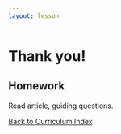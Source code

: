 ```yaml
---
layout: lesson
---
```


# Thank you!

## Homework

Read article, guiding questions.

<a href="../">Back to Curriculum Index</a>
